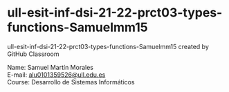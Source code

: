 # ull-esit-inf-dsi-21-22-prct03-types-functions-Samuelmm15
ull-esit-inf-dsi-21-22-prct03-types-functions-Samuelmm15 created by GitHub Classroom

Name: Samuel Martín Morales \
E-mail: alu0101359526@ull.edu.es \
Course: Desarrollo de Sistemas Informáticos
